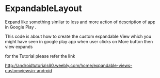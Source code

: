ExpandableLayout
================

Expand like something similar to less and more action of description of app in Google Play .

This code is about how to create the custom expandable View which you might have seen in google play app when user clicks on More button then view expands


for the Tutorial please refer the link

http://androidtutorials60.weebly.com/home/expandable-views-customviewsin-android
